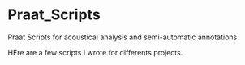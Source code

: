 # Praat_Scripts
Praat Scripts for acoustical analysis and semi-automatic annotations

HEre are a few scripts I wrote for differents projects. 
